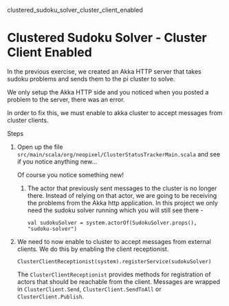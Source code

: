 clustered_sudoku_solver_cluster_client_enabled

# Clustered Sudoku Solver - Cluster Client Enabled

In the previous exercise, we created an Akka HTTP server 
that takes sudoku problems and sends them to the pi cluster to solve. 

We only setup the Akka HTTP side and you noticed when you 
posted a problem to the server, there was an error. 

In order to fix this, we must enable to akka cluster to accept messages from cluster clients. 

Steps
1. Open up the file `src/main/scala/org/neopixel/ClusterStatusTrackerMain.scala` and see if you notice anything new...
    
   Of course you notice something new! 
   1. The actor that previously sent messages to the cluster is no longer there. Instead of relying 
   on that actor, we are going to be receiving the problems from the 
   Akka http application. In this project we only need the sudoku solver running which you will still see there - 

        `val sudokuSolver = system.actorOf(SudokuSolver.props(), "sudoku-solver")`
2. We need to now enable to cluster to accept messages from external clients. We do this by enabling the client receptionist. 

   `ClusterClientReceptionist(system).registerService(sudokuSolver)`
   
   The `ClusterClientReceptionist` provides methods for registration of actors that should be reachable from the client. Messages are wrapped in `ClusterClient.Send`, `ClusterClient.SendToAll` or `ClusterClient.Publish`.
